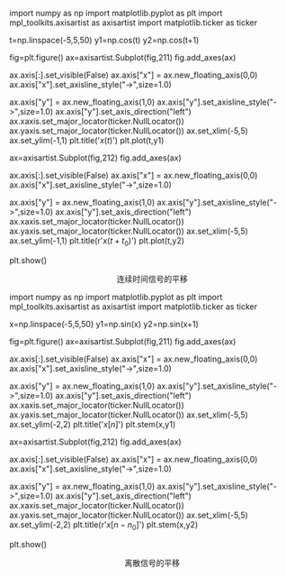 import numpy as np
import matplotlib.pyplot as plt
import mpl_toolkits.axisartist as axisartist
import matplotlib.ticker as ticker

t=np.linspace(-5,5,50)
y1=np.cos(t)
y2=np.cos(t+1)

fig=plt.figure()
ax=axisartist.Subplot(fig,211)
fig.add_axes(ax)



ax.axis[:].set_visible(False)
ax.axis["x"] = ax.new_floating_axis(0,0)
ax.axis["x"].set_axisline_style("->",size=1.0)

ax.axis["y"] = ax.new_floating_axis(1,0)
ax.axis["y"].set_axisline_style("->",size=1.0)
ax.axis["y"].set_axis_direction("left")
ax.xaxis.set_major_locator(ticker.NullLocator())
ax.yaxis.set_major_locator(ticker.NullLocator())
ax.set_xlim(-5,5)
ax.set_ylim(-1,1)
plt.title('$x(t)$')
plt.plot(t,y1)

ax=axisartist.Subplot(fig,212)
fig.add_axes(ax)

ax.axis[:].set_visible(False)
ax.axis["x"] = ax.new_floating_axis(0,0)
ax.axis["x"].set_axisline_style("->",size=1.0)

ax.axis["y"] = ax.new_floating_axis(1,0)
ax.axis["y"].set_axisline_style("->",size=1.0)
ax.axis["y"].set_axis_direction("left")
ax.xaxis.set_major_locator(ticker.NullLocator())
ax.yaxis.set_major_locator(ticker.NullLocator())
ax.set_xlim(-5,5)
ax.set_ylim(-1,1)
plt.title(r'$x(t+t_0)$')
plt.plot(t,y2)

plt.show()

<center>
<img
="pingyi1.png">
连续时间信号的平移
</center>

import numpy as np
import matplotlib.pyplot as plt
import mpl_toolkits.axisartist as axisartist
import matplotlib.ticker as ticker

x=np.linspace(-5,5,50)
y1=np.sin(x)
y2=np.sin(x+1)

fig=plt.figure()
ax=axisartist.Subplot(fig,211)
fig.add_axes(ax)



ax.axis[:].set_visible(False)
ax.axis["x"] = ax.new_floating_axis(0,0)
ax.axis["x"].set_axisline_style("->",size=1.0)

ax.axis["y"] = ax.new_floating_axis(1,0)
ax.axis["y"].set_axisline_style("->",size=1.0)
ax.axis["y"].set_axis_direction("left")
ax.xaxis.set_major_locator(ticker.NullLocator())
ax.yaxis.set_major_locator(ticker.NullLocator())
ax.set_xlim(-5,5)
ax.set_ylim(-2,2)
plt.title('$x[n]$')
plt.stem(x,y1)

ax=axisartist.Subplot(fig,212)
fig.add_axes(ax)

ax.axis[:].set_visible(False)
ax.axis["x"] = ax.new_floating_axis(0,0)
ax.axis["x"].set_axisline_style("->",size=1.0)

ax.axis["y"] = ax.new_floating_axis(1,0)
ax.axis["y"].set_axisline_style("->",size=1.0)
ax.axis["y"].set_axis_direction("left")
ax.xaxis.set_major_locator(ticker.NullLocator())
ax.yaxis.set_major_locator(ticker.NullLocator())
ax.set_xlim(-5,5)
ax.set_ylim(-2,2)
plt.title(r'$x[n-n_0]$')
plt.stem(x,y2)

plt.show()

<center>
<img
="pingyi2.png">
离散信号的平移
</center>
